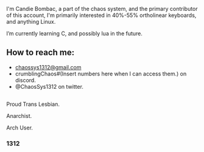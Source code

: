 
I'm Candie Bombac, a part of the chaos system, and the primary contributor of this account, I'm primarily interested in 40%-55% ortholinear keyboards, and anything Linux.

I’m currently learning C, and possibly lua in the future.

## How to reach me: 
- chaossys1312@gmail.com
- crumblingChaos#(Insert numbers here when I can access them.) on discord.
- @ChaosSys1312 on twitter.

##
Proud Trans Lesbian.

Anarchist.

Arch User.

### 1312
